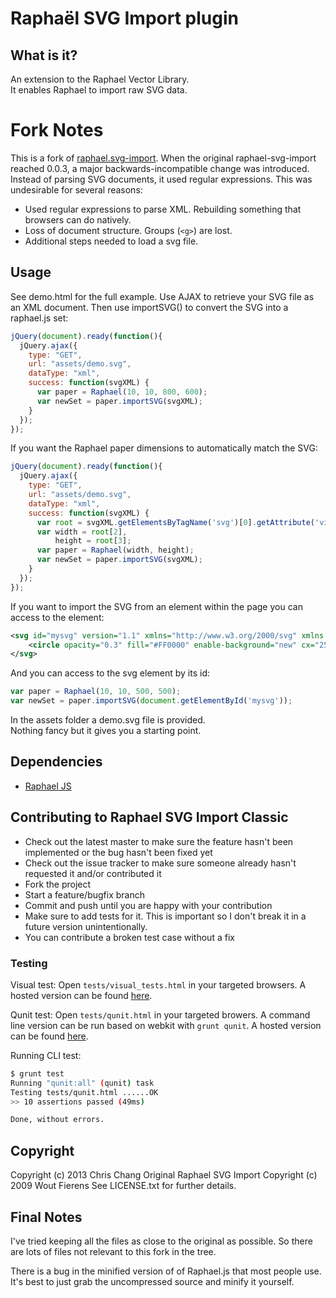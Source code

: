 # Raphaël SVG Import plugin

## What is it?
An extension to the Raphael Vector Library.<br/>
It enables Raphael to import raw SVG data.

Fork Notes
==========

This is a fork of [raphael.svg-import](https://github.com/wout/raphael-svg-import).
When the original raphael-svg-import reached 0.0.3, a major backwards-incompatible change was introduced.
Instead of parsing SVG documents, it used regular expressions. This was undesirable for several reasons:

* Used regular expressions to parse XML. Rebuilding something that browsers can do natively.
* Loss of document structure. Groups (`<g>`) are lost.
* Additional steps needed to load a svg file.

Usage
-----
See demo.html for the full example. Use AJAX to retrieve your SVG file as an XML document.
Then use importSVG() to convert the SVG into a raphael.js set:

```javascript
jQuery(document).ready(function(){
  jQuery.ajax({
    type: "GET",
    url: "assets/demo.svg",
    dataType: "xml",
    success: function(svgXML) {
      var paper = Raphael(10, 10, 800, 600);
      var newSet = paper.importSVG(svgXML);
    }
  });
});
```
If you want the Raphael paper dimensions to automatically match the SVG:
```javascript
jQuery(document).ready(function(){
  jQuery.ajax({
    type: "GET",
    url: "assets/demo.svg",
    dataType: "xml",
    success: function(svgXML) {
      var root = svgXML.getElementsByTagName('svg')[0].getAttribute('viewBox').split(' ');
      var width = root[2],
          height = root[3];
      var paper = Raphael(width, height);
      var newSet = paper.importSVG(svgXML);
    }
  });
});
```
If you want to import the SVG from an element within the page you can access to the element:
```xml
<svg id="mysvg" version="1.1" xmlns="http://www.w3.org/2000/svg" xmlns:xlink="http://www.w3.org/1999/xlink" x="0px" y="0px" width="500px" height="500px" viewBox="0 0 500 500" enable-background="new 0 0 500 500" xml:space="preserve">
	<circle opacity="0.3" fill="#FF0000" enable-background="new" cx="251.5" cy="255.5" r="179"/>
</svg>
```
And you can access to the svg element by its id:
```javascript
var paper = Raphael(10, 10, 500, 500);
var newSet = paper.importSVG(document.getElementById('mysvg'));
```
In the assets folder a demo.svg file is provided.<br/>
Nothing fancy but it gives you a starting point.

## Dependencies
- [Raphael JS](http://raphaeljs.com/)


## Contributing to Raphael SVG Import Classic

* Check out the latest master to make sure the feature hasn't been implemented or the bug hasn't been fixed yet
* Check out the issue tracker to make sure someone already hasn't requested it and/or contributed it
* Fork the project
* Start a feature/bugfix branch
* Commit and push until you are happy with your contribution
* Make sure to add tests for it. This is important so I don't break it in a future version unintentionally.
* You can contribute a broken test case without a fix

### Testing

Visual test: Open `tests/visual_tests.html` in your targeted browsers.
A hosted version can be found [here][visual tests].

Qunit test: Open `tests/qunit.html` in your targeted browers. A command line
version can be run based on webkit with `grunt qunit`. A hosted version can be
found [here][qunit tests].

Running CLI test:

```bash
$ grunt test
Running "qunit:all" (qunit) task
Testing tests/qunit.html ......OK
>> 10 assertions passed (49ms)

Done, without errors.
```

[visual tests]: http://crccheck.github.io/raphael-svg-import-classic/tests/visual_tests.html
[qunit tests]: http://crccheck.github.io/raphael-svg-import-classic/tests/qunit.html


## Copyright

Copyright (c) 2013 Chris Chang
Original Raphael SVG Import Copyright (c) 2009 Wout Fierens
See LICENSE.txt for further details.

Final Notes
-----------
I've tried keeping all the files as close to the original as possible.
So there are lots of files not relevant to this fork in the tree.

There is a bug in the minified version of of Raphael.js that most people use.
It's best to just grab the uncompressed source and minify it yourself.
